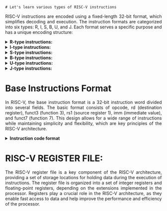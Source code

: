     # Let's learn various types of RISC-V instructions
<p align="justify">RISC-V instructions are encoded using a fixed-length 32-bit format, which simplifies decoding and execution. The instruction formats are categorized into six types: R, I, S, B, U, and J. Each format serves a specific purpose and has a unique encoding structure:</p>

<details>
<summary><b>R-type instructions:
</b></summary>
<br>
<p align="justify">Used for register-to-register operations, such as arithmetic and logical operations. They include three register operands: two source registers and one destination register. Eg:- add (Add 2 registers and store results in another)</p>
  </details>
<details>
<summary><b>I-type instructions:
</b></summary>
<br>
<p align="justify">Used for immediate operations, such as arithmetic and logical operations with an immediate value. They include two register operands and a 12-bit immediate value. Eg:- li (Load immediate value)</p>
  </details>
<details>
<summary><b>S-type instructions:
</b></summary>
<br>
<p align="justify">Used for store operations, which store data from a register to memory. They include two register operands and a 12-bit immediate value for the memory address offset. Eg:- sw (store the value in register)</p>
  </details>
<details>
<summary><b>B-type instructions:
</b></summary>
<br>
![image](https://github.com/tejashwini79744/task2.md/assets/161418020/a2a7c75b-d2fd-4f8f-89b9-d1754160e652)

  
<p align="justify">Used for conditional branch operations, which transfer control to a different instruction based on a condition. They include two register operands and a 12-bit immediate value for the branch target address. Eg:- beq (compare and label)</p>
  </details>
<details>
<summary><b>U-type instructions:
</b></summary>
<br>
<p align="justify">Used for operations with a 20-bit immediate value, such as loading a 20-bit constant into a register or setting the upper 20 bits of a register. Eg:- lui (load upper immediate value)</p>
  </details>
<details>
<summary><b>J-type instructions:
</b></summary>
<br>
<p align="justify">Used for unconditional jump operations, which transfer control to a different instruction unconditionally. They include one register operand and a 20-bit immediate value for the jump target address. Eg:- J (jump)</p>
</details>

# Base Instructions Format

<p align="justify">In RISC-V, the base instruction format is a 32-bit instruction word divided into several fields. The basic format consists of opcode, rd (destination register), funct3 (function 3), rs1 (source register 1), imm (immediate value), and funct7 (function 7). This design allows for a wide range of instructions while maintaining simplicity and flexibility, which are key principles of the RISC-V architecture.</p>

<details>
<summary><b>Instruction code format </b></summary>
	<br>
![image](https://github.com/tejashwini79744/task2.md/assets/161418020/88306ff2-7a4f-49d7-94c2-b193c06aad9e)


</details>

# RISC-V REGISTER FILE: 
 <p align="justify">The RISC-V register file is a key component of the RISC-V architecture, providing a set of storage locations for holding data during the execution of instructions. The register file is organized into a set of integer registers and floating-point registers, depending on the extensions implemented in the processor. Registers play a crucial role in the RISC-V architecture, as they enable fast access to data and help improve the performance and efficiency of the processor.</p>

    
